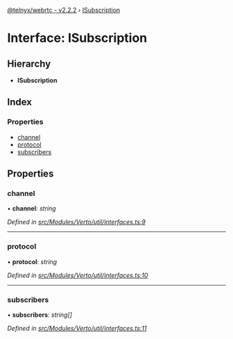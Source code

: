 [@telnyx/webrtc - v2.2.2](../README.md) › [ISubscription](isubscription.md)

# Interface: ISubscription

## Hierarchy

* **ISubscription**

## Index

### Properties

* [channel](isubscription.md#channel)
* [protocol](isubscription.md#protocol)
* [subscribers](isubscription.md#subscribers)

## Properties

###  channel

• **channel**: *string*

*Defined in [src/Modules/Verto/util/interfaces.ts:9](https://github.com/team-telnyx/webrtc/blob/main/packages/js/src/Modules/Verto/util/interfaces.ts#L9)*

___

###  protocol

• **protocol**: *string*

*Defined in [src/Modules/Verto/util/interfaces.ts:10](https://github.com/team-telnyx/webrtc/blob/main/packages/js/src/Modules/Verto/util/interfaces.ts#L10)*

___

###  subscribers

• **subscribers**: *string[]*

*Defined in [src/Modules/Verto/util/interfaces.ts:11](https://github.com/team-telnyx/webrtc/blob/main/packages/js/src/Modules/Verto/util/interfaces.ts#L11)*

